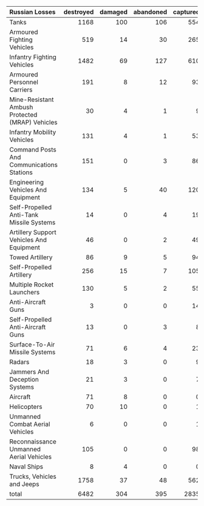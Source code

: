 | Russian Losses                                   |   destroyed |   damaged |   abandoned |   captured |   total |
|:-------------------------------------------------|------------:|----------:|------------:|-----------:|--------:|
| Tanks                                            |        1168 |       100 |         106 |        554 |    1928 |
| Armoured Fighting Vehicles                       |         519 |        14 |          30 |        265 |     828 |
| Infantry Fighting Vehicles                       |        1482 |        69 |         127 |        610 |    2288 |
| Armoured Personnel Carriers                      |         191 |         8 |          12 |         93 |     304 |
| Mine-Resistant Ambush Protected  (MRAP) Vehicles |          30 |         4 |           1 |          9 |      44 |
| Infantry Mobility Vehicles                       |         131 |         4 |           1 |         53 |     189 |
| Command Posts And Communications Stations        |         151 |         0 |           3 |         86 |     240 |
| Engineering Vehicles And Equipment               |         134 |         5 |          40 |        120 |     299 |
| Self-Propelled Anti-Tank Missile Systems         |          14 |         0 |           4 |         19 |      37 |
| Artillery Support Vehicles And Equipment         |          46 |         0 |           2 |         49 |      97 |
| Towed Artillery                                  |          86 |         9 |           5 |         94 |     194 |
| Self-Propelled Artillery                         |         256 |        15 |           7 |        105 |     383 |
| Multiple Rocket Launchers                        |         130 |         5 |           2 |         55 |     192 |
| Anti-Aircraft Guns                               |           3 |         0 |           0 |         14 |      17 |
| Self-Propelled Anti-Aircraft Guns                |          13 |         0 |           3 |          8 |      24 |
| Surface-To-Air Missile Systems                   |          71 |         6 |           4 |         23 |     104 |
| Radars                                           |          18 |         3 |           0 |          9 |      30 |
| Jammers And Deception Systems                    |          21 |         3 |           0 |          7 |      31 |
| Aircraft                                         |          71 |         8 |           0 |          0 |      79 |
| Helicopters                                      |          70 |        10 |           0 |          1 |      81 |
| Unmanned Combat Aerial Vehicles                  |           6 |         0 |           0 |          1 |       7 |
| Reconnaissance Unmanned Aerial Vehicles          |         105 |         0 |           0 |         98 |     203 |
| Naval Ships                                      |           8 |         4 |           0 |          0 |      12 |
| Trucks, Vehicles and Jeeps                       |        1758 |        37 |          48 |        562 |    2405 |
| total                                            |        6482 |       304 |         395 |       2835 |   10016 |